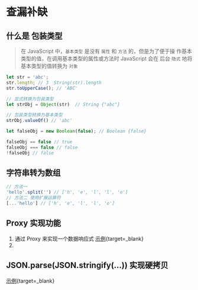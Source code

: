 # 查漏补缺

## 什么是 **包装类型**

> 在 JavaScript 中，`基本类型` 是没有 `属性` 和 `方法` 的，但是为了便于操
作基本类型的值，在调用基本类型的属性或方法时 JavaScript 会在
后台 `隐式` 地将基本类型的值转换为 `对象`

```js
let str = 'abc';
str.length; // 3  String(str).length
str.toUpperCase(); // 'ABC'

// 显式转换为包装类型
let strObj = Object(str)  // String {"abc"}

// 包装类型转换为基本类型
strObj.valueOf() // 'abc'

let falseObj = new Boolean(false); // Boolean {false}

falseObj == false // true
falseObj === false // false
!falseObj // false
```

## 字符串转为数组
```js
// 方法一 
'hello'.split('') // ['h', 'e', 'l', 'l', 'o']
// 方法二 使用扩展运算符
[...'hello'] // ['h', 'e', 'l', 'l', 'o']
```

## Proxy 实现功能
1. 通过 Proxy 来实现一个数据响应式
[示例](/js-playground#proxy-example){target=_blank}
2. 

## JSON.parse(JSON.stringify(...)) 实现硬拷贝

[示例](/js-playground#parse-stringify-copy){target=_blank}
